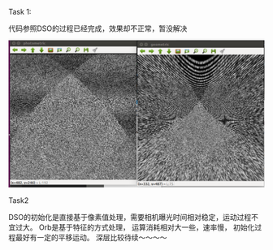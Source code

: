 Task 1:

代码参照DSO的过程已经完成，效果却不正常，暂没解决

![image-20200329233933965](./result.assets/image-20200329233933965.png)





Task2 

DSO的初始化是直接基于像素值处理，需要相机曝光时间相对稳定，运动过程不宜过大。 Orb是基于特征的方式处理， 运算消耗相对大一些，速率慢， 初始化过程最好有一定的平移运动。
深层比较待续～～～～

